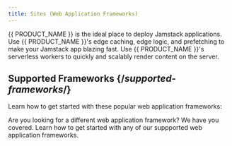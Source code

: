 ```yaml
---
title: Sites (Web Application Frameworks)
---
```


{{ PRODUCT_NAME }} is the ideal place to deploy Jamstack applications. Use {{ PRODUCT_NAME }}'s edge caching, edge logic, and prefetching to make your Jamstack app blazing fast. Use {{ PRODUCT_NAME }}'s serverless workers to quickly and scalably render content on the server.

## Supported Frameworks {/*supported-frameworks*/}

Learn how to get started with these popular web application frameworks:

<PopularFrameworks/>

Are you looking for a different web application framework? We have you covered. Learn how to get started with any of our suppported web application frameworks.

<Frameworks/>
